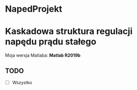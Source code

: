 # NapedProjekt
# Kaskadowa struktura regulacji napędu prądu stałego

Moja wersja Matlaba: <b>  Matlab R2019b</b>

<h2> TODO </h2>

- [ ] Wszystko
